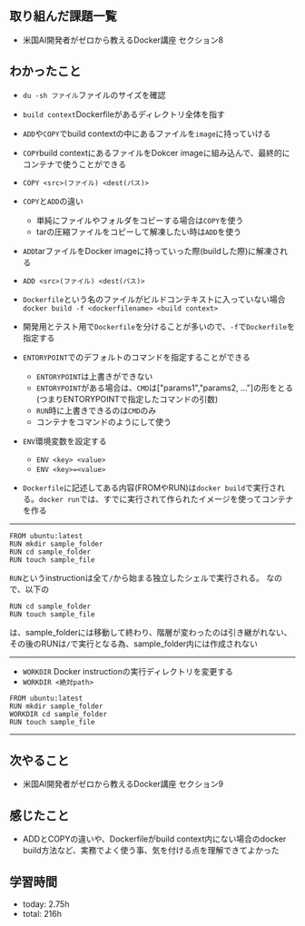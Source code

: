  ##  取り組んだ課題一覧

- 米国AI開発者がゼロから教えるDocker講座 セクション8

 ##  わかったこと

- `du -sh ファイル`ファイルのサイズを確認
- `build context`Dockerfileがあるディレクトリ全体を指す
- `ADD`や`COPY`でbuild contextの中にあるファイルを`image`に持っていける
- `COPY`build contextにあるファイルをDokcer imageに組み込んで、最終的にコンテナで使うことができる
- `COPY <src>(ファイル) <dest(パス)>`
- `COPY`と`ADD`の違い
    - 単純にファイルやフォルダをコピーする場合は`COPY`を使う
    - tarの圧縮ファイルをコピーして解凍したい時は`ADD`を使う
- `ADD`tarファイルをDocker imageに持っていった際(buildした際)に解凍される
- `ADD <src>(ファイル) <dest(パス)>`
- `Dockerfile`という名のファイルがビルドコンテキストに入っていない場合
`docker build -f <dockerfilename> <build context>`

- 開発用とテスト用で`Dockerfile`を分けることが多いので、`-f`で`Dockerfile`を指定する

- `ENTORYPOINT`でのデフォルトのコマンドを指定することができる
    - `ENTORYPOINT`は上書きができない
    - `ENTORYPOINT`がある場合は、`CMD`は["params1","params2, ..."]の形をとる(つまりENTORYPOINTで指定したコマンドの引数)
    - `RUN`時に上書きできるのは`CMD`のみ
    - コンテナをコマンドのようにして使う

- `ENV`環境変数を設定する
    - `ENV <key> <value>`
    - `ENV <key>=<value>`

- `Dockerfile`に記述してある内容(FROMやRUN)は`docker build`で実行される。`docker run`では、すでに実行されて作られたイメージを使ってコンテナを作る

<hr>

```
FROM ubuntu:latest
RUN mkdir sample_folder
RUN cd sample_folder
RUN touch sample_file
``` 
`RUN`というinstructionは全て`/`から始まる独立したシェルで実行される。
なので、以下の
```
RUN cd sample_folder
RUN touch sample_file
```
は、sample_folderには移動して終わり、階層が変わったのは引き継がれない、その後のRUNは`/`で実行となる為、sample_folder内には作成されない
<hr>

- `WORKDIR` Docker instructionの実行ディレクトリを変更する
- `WORKDIR <絶対path>`

```
FROM ubuntu:latest
RUN mkdir sample_folder
WORKDIR cd sample_folder
RUN touch sample_file
``` 
<hr>

 ##  次やること
- 米国AI開発者がゼロから教えるDocker講座 セクション9

 ##  感じたこと

- ADDとCOPYの違いや、Dockerfileがbuild context内にない場合のdocker build方法など、実務でよく使う事、気を付ける点を理解できてよかった

 ##  学習時間
- today: 2.75h
- total: 216h